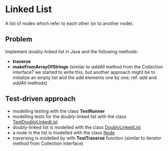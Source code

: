 # Linked List
A list of nodes which refer to each other (or to another node).

 
## Problem
Implement doubly-linked list in Java and the following methods:
* __traverse__
* __makeFromArrayOfStrings__ (similar to _addAll_ method from the Collection 
  interface? we started to write this, but another approach might be to 
  initialize an empty list and the add elements one by one; ref. _add_ and 
  _addAll_ methods)

## Test-driven approach
* modelling testing with the class __TestRunner__
* modelling tests for the doubly-linked list with the class 
  [TestDoublyLinkedList](exp01/TestDoublyLinkedList.java)
* doubly-linked list is modelled with the class [DoublyLinkedList](exp01/DoublyLinkedList.java)
* a node in the list is modelled with the class [Node](exp01/Node.java)
* traversing is modelled by with __TestTraverse__ function (similar to 
  _iterator_ method from Collection interface)